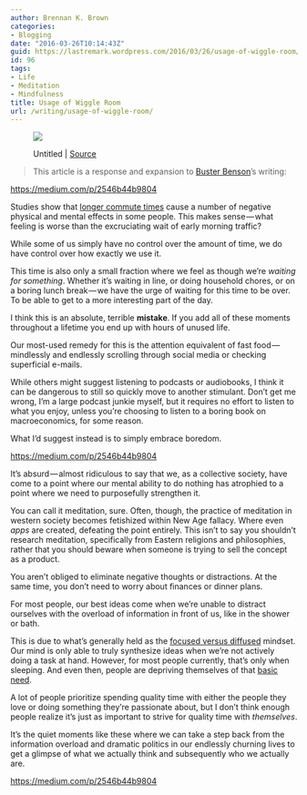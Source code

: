 ```yaml
---
author: Brennan K. Brown
categories:
- Blogging
date: "2016-03-26T10:14:43Z"
guid: https://lastremark.wordpress.com/2016/03/26/usage-of-wiggle-room/
id: 96
tags:
- Life
- Meditation
- Mindfulness
title: Usage of Wiggle Room
url: /writing/usage-of-wiggle-room/
---
```


<figure class="wp-caption">

<img data-width="4272" data-height="2848" src="https://cdn-images-1.medium.com/max/2560/1*SiMWB0AtPxhVNjzB4UBVmA.jpeg" /> <figcaption class="wp-caption-text">Untitled | <a href="https://www.pexels.com/photo/time-train-station-clock-deadline-4090/" target="_blank" rel="noopener noreferrer">Source</a></figcaption></figure>

> This article is a response and expansion to <a href="https://medium.com/u/5142451174a3" target="_blank" rel="noopener noreferrer">Buster Benson</a>’s writing:

<https://medium.com/p/2546b44b9804>

<span>S</span>tudies show that <a href="http://time.com/9912/10-things-your-commute-does-to-your-body/" target="_blank" rel="noopener noreferrer">longer commute times</a> cause a number of negative physical and mental effects in some people. This makes sense — what feeling is worse than the excruciating wait of early morning traffic?

While some of us simply have no control over the amount of time, we do have control over how exactly we use it.

<!--more-->

This time is also only a small fraction where we feel as though we’re _waiting for something_. Whether it’s waiting in line, or doing household chores, or on a boring lunch break — we have the urge of waiting for this time to be over. To be able to get to a more interesting part of the day.

I think this is an absolute, terrible <b>mistake</b>. If you add all of these moments throughout a lifetime you end up with hours of unused life.

Our most-used remedy for this is the attention equivalent of fast food — mindlessly and endlessly scrolling through social media or checking superficial e-mails.

While others might suggest listening to podcasts or audiobooks, I think it can be dangerous to still so quickly move to another stimulant. Don’t get me wrong, I’m a large podcast junkie myself, but it requires no effort to listen to what you enjoy, unless you’re choosing to listen to a boring book on macroeconomics, for some reason.

What I’d suggest instead is to simply embrace boredom.

<https://medium.com/p/2546b44b9804>

It’s absurd — almost ridiculous to say that we, as a collective society, have come to a point where our mental ability to do nothing has atrophied to a point where we need to purposefully strengthen it.

You can call it meditation, sure. Often, though, the practice of meditation in western society becomes fetishized within New Age fallacy. Where even _apps_ are created, defeating the point entirely. This isn’t to say you shouldn’t research meditation, specifically from Eastern religions and philosophies, rather that you should beware when someone is trying to sell the concept as a product.

You aren’t obliged to eliminate negative thoughts or distractions. At the same time, you don’t need to worry about finances or dinner plans.

For most people, our best ideas come when we’re unable to distract ourselves with the overload of information in front of us, like in the shower or bath.

This is due to what’s generally held as the <a href="https://staciechoice1010.wordpress.com/2014/08/08/focused-vs-diffused-mode/" target="_blank" rel="noopener noreferrer">focused versus diffused</a> mindset. Our mind is only able to truly synthesize ideas when we’re not actively doing a task at hand. However, for most people currently, that’s only when sleeping. And even then, people are depriving themselves of that <a href="http://www.cdc.gov/features/dssleep/" target="_blank" rel="noopener noreferrer">basic need</a>.

A lot of people prioritize spending quality time with either the people they love or doing something they’re passionate about, but I don’t think enough people realize it’s just as important to strive for quality time with _themselves_.

It’s the quiet moments like these where we can take a step back from the information overload and dramatic politics in our endlessly churning lives to get a glimpse of what we actually think and subsequently who we actually are.

<https://medium.com/p/2546b44b9804>
